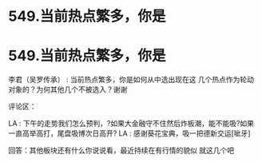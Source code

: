 # 549.当前热点繁多，你是

# 549.当前热点繁多，你是

李君（吴罗传承） : 当前热点繁多，你是如何从中选出现在这 几个热点作为轮动对象的？为何其他几个不被选入？谢谢

评论区：

LA : 下午的走势我们怎么预判，?如果大金融守不住然后炸板潮，能不能吸?如果一直高举高打，尾盘吸博次日高开? LA : 感谢葵花宝典，吸一把德新交运[呲牙]

回答：其他板块还有什么你说说看，最近持续在有行情的貌似 就这几个吧